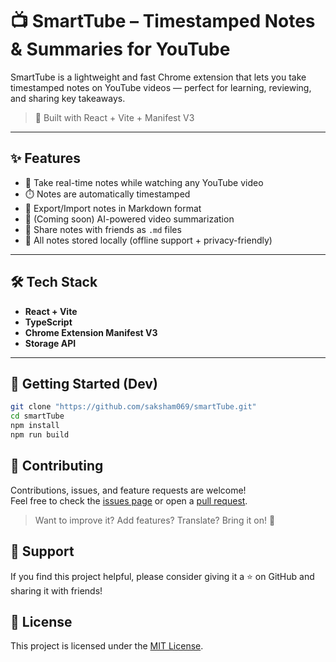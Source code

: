 # 📺 SmartTube – Timestamped Notes & Summaries for YouTube

SmartTube is a lightweight and fast Chrome extension that lets you take timestamped notes on YouTube videos — perfect for learning, reviewing, and sharing key takeaways.

> 🚀 Built with React + Vite + Manifest V3

---

## ✨ Features

- 📝 Take real-time notes while watching any YouTube video
- ⏱️ Notes are automatically timestamped
- 📁 Export/Import notes in Markdown format
- 🧠 (Coming soon) AI-powered video summarization
- 🔗 Share notes with friends as `.md` files
- 💾 All notes stored locally (offline support + privacy-friendly)

---

## 🛠 Tech Stack

- **React + Vite**
- **TypeScript**
- **Chrome Extension Manifest V3**
- **Storage API**

---

## 🚀 Getting Started (Dev)

```bash
git clone "https://github.com/saksham069/smartTube.git"
cd smartTube
npm install
npm run build
```

## 🤝 Contributing

Contributions, issues, and feature requests are welcome!  
Feel free to check the [issues page](https://github.com/saksham069/smartTube/issues) or open a [pull request](https://github.com/saksham069/smartTube/pulls).

> Want to improve it? Add features? Translate? Bring it on! 💪

## 🌟 Support

If you find this project helpful, please consider giving it a ⭐ on GitHub and sharing it with friends!

## 📃 License

This project is licensed under the [MIT License](LICENSE).
